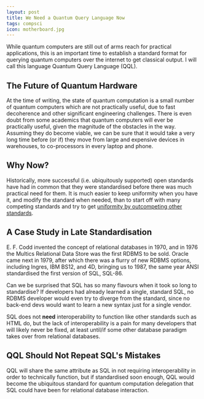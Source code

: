 ```yaml
---
layout: post
title: We Need a Quantum Query Language Now
tags: compsci
icon: motherboard.jpg
---
```

While quantum computers are still out of arms reach for practical applications, this is an important time to establish a standard format for querying quantum computers over the internet to get classical output. I will call this language Quantum Query Language (QQL).

## The Future of Quantum Hardware
At the time of writing, the state of quantum computation is a small number of quantum computers which are not practically useful, due to fast decoherence and other significant engineering challenges.
There is even doubt from some academics that quantum computers will ever be practically useful, given the magnitude of the obstacles in the way.
Assuming they do become viable, we can be sure that it would take a very long time before (or if) they move from large and expensive devices in warehouses, to co-processors in every laptop and phone.

## Why Now?
Historically, more successful (i.e. ubiquitously supported) open standards have had in common that they were standardised before there was much practical need for them.
It is much easier to keep uniformity when you have it, and modify the standard when needed, than to start off with many competing standards and try to get [uniformity by outcompeting other standards](https://xkcd.com/927/).

## A Case Study in Late Standardisation
E. F. Codd invented the concept of relational databases in 1970, and in 1976 the Multics Relational Data Store was the first RDBMS to be sold. Oracle came next in 1979, after which there was a flurry of new RDBMS options, including Ingres, IBM BS12, and 4D, bringing us to 1987, the same year ANSI standardised the first version of SQL, SQL-86.

Can we be surprised that SQL has so many flavours when it took so long to standardise? If developers had already learned a single, standard SQL, no RDBMS developer would even try to diverge from the standard, since no back-end devs would want to learn a new syntax just for a single vendor.

SQL does not **need** interoperability to function like other standards such as HTML do, but the lack of interoperability is a pain for many developers that will likely never be fixed, at least until/if some other database paradigm takes over from relational databases.

## QQL Should Not Repeat SQL's Mistakes
QQL will share the same attribute as SQL in not requiring interoperability in order to technically function, but if standardised soon enough, QQL would become the ubiquitous standard for quantum computation delegation that SQL could have been for relational database interaction.
